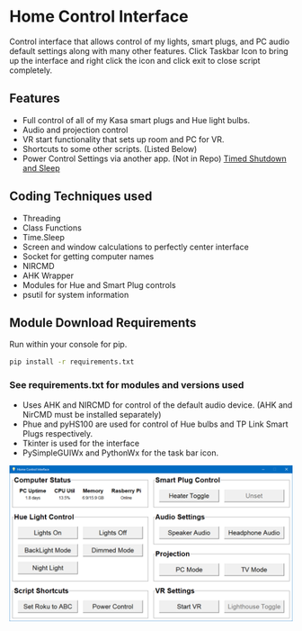 # Home Control Interface

Control interface that allows control of my lights, smart plugs, and PC audio default settings along with many other features.
Click Taskbar Icon to bring up the interface and right click the icon and click exit to close script completely.

## Features

* Full control of all of my Kasa smart plugs and Hue light bulbs.
* Audio and projection control
* VR start functionality that sets up room and PC for VR.
* Shortcuts to some other scripts. (Listed Below)
* Power Control Settings via another app. (Not in Repo)
[Timed Shutdown and Sleep](https://github.com/Concrete18/images/Timed-Shutdown-Sleep)

## Coding Techniques used

* Threading
* Class Functions
* Time.Sleep
* Screen and window calculations to perfectly center interface
* Socket for getting computer names
* NIRCMD
* AHK Wrapper
* Modules for Hue and Smart Plug controls
* psutil for system information

## Module Download Requirements

Run within your console for pip.

```cmd
pip install -r requirements.txt
```

### See requirements.txt for modules and versions used

* Uses AHK and NIRCMD for control of the default audio device. (AHK and NirCMD must be installed separately)
* Phue and pyHS100 are used for control of Hue bulbs and TP Link Smart Plugs respectively.
* Tkinter is used for the interface
* PySimpleGUIWx and PythonWx for the task bar icon.

![Image of Home Control Interface](https://raw.githubusercontent.com/Concrete18/Home-Control-Interface/master/screenshot.png)

